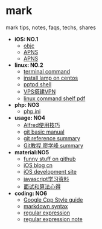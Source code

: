 # mark

mark tips, notes, faqs, techs, shares

- **iOS: NO.1**
	- [objc](./markdown/1-objc.md)
	- [APNS](./markdown/1-APNS.md)
	- [APNS](./markdown/1-APNS-1.md)
- **linux: NO.2**
	- [terminal command](./markdown/2-terminal-command.md)
	- [install lamp on centos](./markdown/2-install-lamp-on-CentOs.md)
	- [pptpd shell](2-pptpd6.sh)
	- [VPS搭建VPN](./markdown/2-VPS搭建VPN.md)
	- [linux command shelf pdf](./pdf/2-linux_command_shelf_pdf_ver1_1.pdf)
- **php: NO3**
	- [php.ini](3-php.ini)
- **usage: NO4**
	- [Alfred使用技巧](./markdown/4-Alfred使用技巧.md)
	- [git basic manual](./markdown/4-git-basic-manual.md)
	- [git reference summary](./markdown/4-git-reference-summary.md)
	- [Git教程 廖学峰 summary](./markdown/4-git-tutorial-summary.md)
- **material:NO5**
	- [funny stuff on github](./markdown/5-FunnyStuffOnGitHub.md)
	- [iOS blog cn](./markdown/5-iOS-blog-cn.md)
	- [iOS development site](./markdown/5-iOS-development-sites.md)
	- [javascript学习资料](./markdown/5-javascript学习资料.md)
	- [面试和算法心得](./markdown/5-面试和算法心得.md)
- **coding: NO6**
	- [Google Cpp Style guide](./pdf/6-Google_Cpp_Style_guide_CN.pdf)
	- [markdown syntax](./markdown/6-MarkdownSyntax.md)
	- [regular expression](./markdown/6-RegularExpression.md)
	- [regular expression note](./markdown/6-regular-expression-note.md)
